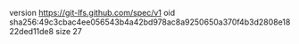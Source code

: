 version https://git-lfs.github.com/spec/v1
oid sha256:49c3cbac4ee056543b4a42bd978ac8a9250650a370f4b3d2808e1822ded11de8
size 27
